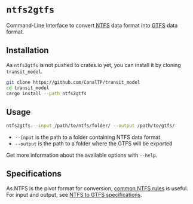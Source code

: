 # `ntfs2gtfs`

Command-Line Interface to convert [NTFS] data format into [GTFS] data
format.

[GTFS]: https://gtfs.org/reference/static
[NTFS]: https://github.com/CanalTP/ntfs-specification/blob/master/ntfs_fr.md

## Installation

As `ntfs2gtfs` is not pushed to crates.io yet, you can install it by cloning `transit_model`.

```bash
git clone https://github.com/CanalTP/transit_model
cd transit_model
cargo install --path ntfs2gtfs
```

## Usage

```bash
ntfs2gtfs --input /path/to/ntfs/folder/ --output /path/to/gtfs/
```

* `--input` is the path to a folder containing NTFS data format
* `--output` is the path to a folder where the GTFS will be exported

Get more information about the available options with `--help`.

## Specifications

As NTFS is the pivot format for conversion, [common NTFS rules] is useful.<br>
For input and output, see [NTFS to GTFS specifications].

[common NTFS rules]: ../documentation/common_ntfs_rules.md
[NTFS to GTFS specifications]: ../documentation/ntfs_to_gtfs_specs.md
